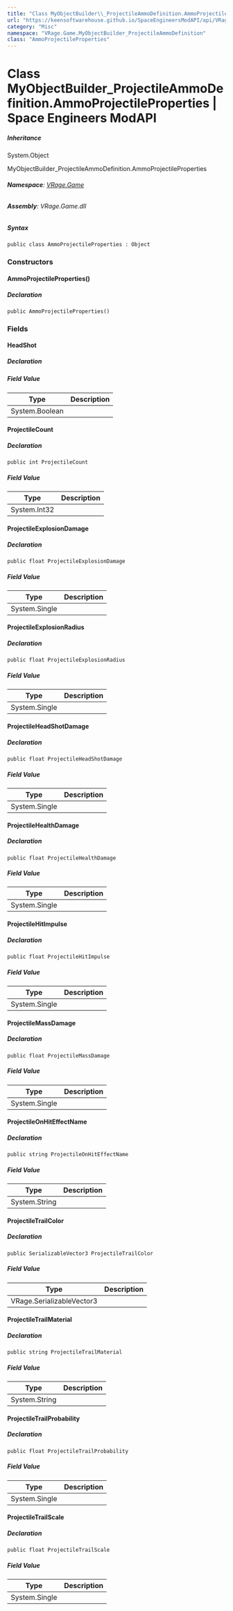 ```yaml
---
title: "Class MyObjectBuilder\\_ProjectileAmmoDefinition.AmmoProjectileProperties"
url: "https://keensoftwarehouse.github.io/SpaceEngineersModAPI/api/VRage.Game.MyObjectBuilder_ProjectileAmmoDefinition.AmmoProjectileProperties.html"
category: "Misc"
namespace: "VRage.Game.MyObjectBuilder_ProjectileAmmoDefinition"
class: "AmmoProjectileProperties"
---
```


# Class MyObjectBuilder\_ProjectileAmmoDefinition.AmmoProjectileProperties | Space Engineers ModAPI

##### Inheritance

System.Object

MyObjectBuilder\_ProjectileAmmoDefinition.AmmoProjectileProperties

###### **Namespace**: [VRage.Game](https://keensoftwarehouse.github.io/SpaceEngineersModAPI/api/VRage.Game.html)

###### **Assembly**: VRage.Game.dll

##### Syntax

```
public class AmmoProjectileProperties : Object
```

### [](#constructors)Constructors

#### [](#VRage_Game_MyObjectBuilder_ProjectileAmmoDefinition_AmmoProjectileProperties__ctor)AmmoProjectileProperties()

##### Declaration

```
public AmmoProjectileProperties()
```

### [](#fields)Fields

#### [](#VRage_Game_MyObjectBuilder_ProjectileAmmoDefinition_AmmoProjectileProperties_HeadShot)HeadShot

##### Declaration

##### Field Value

| Type | Description |
| --- | --- |
| System.Boolean |     |

#### [](#VRage_Game_MyObjectBuilder_ProjectileAmmoDefinition_AmmoProjectileProperties_ProjectileCount)ProjectileCount

##### Declaration

```
public int ProjectileCount
```

##### Field Value

| Type | Description |
| --- | --- |
| System.Int32 |     |

#### [](#VRage_Game_MyObjectBuilder_ProjectileAmmoDefinition_AmmoProjectileProperties_ProjectileExplosionDamage)ProjectileExplosionDamage

##### Declaration

```
public float ProjectileExplosionDamage
```

##### Field Value

| Type | Description |
| --- | --- |
| System.Single |     |

#### [](#VRage_Game_MyObjectBuilder_ProjectileAmmoDefinition_AmmoProjectileProperties_ProjectileExplosionRadius)ProjectileExplosionRadius

##### Declaration

```
public float ProjectileExplosionRadius
```

##### Field Value

| Type | Description |
| --- | --- |
| System.Single |     |

#### [](#VRage_Game_MyObjectBuilder_ProjectileAmmoDefinition_AmmoProjectileProperties_ProjectileHeadShotDamage)ProjectileHeadShotDamage

##### Declaration

```
public float ProjectileHeadShotDamage
```

##### Field Value

| Type | Description |
| --- | --- |
| System.Single |     |

#### [](#VRage_Game_MyObjectBuilder_ProjectileAmmoDefinition_AmmoProjectileProperties_ProjectileHealthDamage)ProjectileHealthDamage

##### Declaration

```
public float ProjectileHealthDamage
```

##### Field Value

| Type | Description |
| --- | --- |
| System.Single |     |

#### [](#VRage_Game_MyObjectBuilder_ProjectileAmmoDefinition_AmmoProjectileProperties_ProjectileHitImpulse)ProjectileHitImpulse

##### Declaration

```
public float ProjectileHitImpulse
```

##### Field Value

| Type | Description |
| --- | --- |
| System.Single |     |

#### [](#VRage_Game_MyObjectBuilder_ProjectileAmmoDefinition_AmmoProjectileProperties_ProjectileMassDamage)ProjectileMassDamage

##### Declaration

```
public float ProjectileMassDamage
```

##### Field Value

| Type | Description |
| --- | --- |
| System.Single |     |

#### [](#VRage_Game_MyObjectBuilder_ProjectileAmmoDefinition_AmmoProjectileProperties_ProjectileOnHitEffectName)ProjectileOnHitEffectName

##### Declaration

```
public string ProjectileOnHitEffectName
```

##### Field Value

| Type | Description |
| --- | --- |
| System.String |     |

#### [](#VRage_Game_MyObjectBuilder_ProjectileAmmoDefinition_AmmoProjectileProperties_ProjectileTrailColor)ProjectileTrailColor

##### Declaration

```
public SerializableVector3 ProjectileTrailColor
```

##### Field Value

| Type | Description |
| --- | --- |
| VRage.SerializableVector3 |     |

#### [](#VRage_Game_MyObjectBuilder_ProjectileAmmoDefinition_AmmoProjectileProperties_ProjectileTrailMaterial)ProjectileTrailMaterial

##### Declaration

```
public string ProjectileTrailMaterial
```

##### Field Value

| Type | Description |
| --- | --- |
| System.String |     |

#### [](#VRage_Game_MyObjectBuilder_ProjectileAmmoDefinition_AmmoProjectileProperties_ProjectileTrailProbability)ProjectileTrailProbability

##### Declaration

```
public float ProjectileTrailProbability
```

##### Field Value

| Type | Description |
| --- | --- |
| System.Single |     |

#### [](#VRage_Game_MyObjectBuilder_ProjectileAmmoDefinition_AmmoProjectileProperties_ProjectileTrailScale)ProjectileTrailScale

##### Declaration

```
public float ProjectileTrailScale
```

##### Field Value

| Type | Description |
| --- | --- |
| System.Single |     |